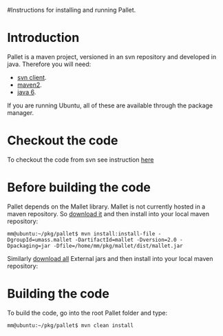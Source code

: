 #Instructions for installing and running Pallet.

# Introduction #

Pallet is a maven project, versioned in an svn repository and developed in java.  Therefore you will need:
  * [svn client](http://subversion.tigris.org/).
  * [maven2](http://maven.apache.org/).
  * [java 6](http://java.sun.com/javase/downloads/index.jsp).

If you are running Ubuntu, all of these are available through the package manager.


# Checkout the code #
To checkout the code from svn see instruction [here](http://code.google.com/p/pallet/source/checkout)

# Before building the code #
Pallet depends on the Mallet library.  Mallet is not currently hosted in a maven repository.  So [download it](http://pallet.googlecode.com/files/mallet.jar) and then install into your local maven repository:

`mm@ubuntu:~/pkg/pallet$ mvn install:install-file -DgroupId=umass.mallet -DartifactId=mallet -Dversion=2.0 -Dpackaging=jar -Dfile=/home/mm/pkg/mallet/dist/mallet.jar`

Similarly [download all](http://pallet.googlecode.com/files/External_jars.rar) External
jars and then install into your local maven repository:

# Building the code #
To build the code, go into the root Pallet folder and type:

`mm@ubuntu:~/pkg/pallet$ mvn clean install`